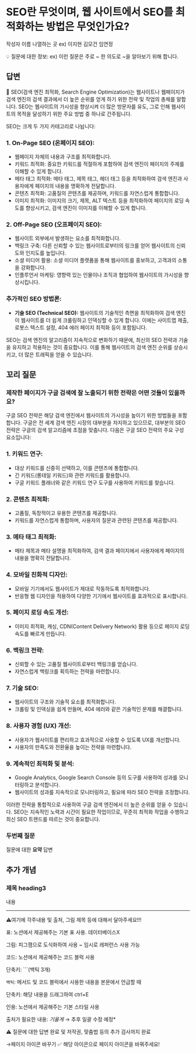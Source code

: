 # SEO란 무엇이며, 웹 사이트에서 SEO를 최적화하는 방법은 무엇인가요?

작성자 이름 나열하는 곳 ex) 이지현 김모건 임연정

💡 질문에 대한 정보: ex) 이런 질문은 주로 ~ 한 의도로 ~을 알아보기 위해 합니다.

## 답변

<aside>
📌 SEO(검색 엔진 최적화, Search Engine Optimization)는 웹사이트나 웹페이지가 검색 엔진의 검색 결과에서 더 높은 순위를 얻게 하기 위한 전략 및 작업의 총체를 말합니다. SEO는 웹사이트의 가시성을 향상시켜 더 많은 방문자를 유도, 그로 인해 웹사이트의 목적을 달성하기 위한 주요 방법 중 하나로 간주됩니다.

</aside>

SEO는 크게 두 가지 카테고리로 나뉩니다:

### **1. On-Page SEO (온페이지 SEO):**

- 웹페이지 자체의 내용과 구조를 최적화합니다.
- 키워드 최적화: 중요한 키워드를 적절하게 포함하여 검색 엔진이 페이지의 주제를 이해할 수 있게 합니다.
- 메타 태그 최적화: 메타 태그, 제목 태그, 헤더 태그 등을 최적화하여 검색 엔진과 사용자에게 페이지의 내용을 명확하게 전달합니다.
- 콘텐츠 최적화: 고품질의 콘텐츠를 제공하며, 키워드를 자연스럽게 통합합니다.
- 이미지 최적화: 이미지의 크기, 제목, ALT 텍스트 등을 최적화하여 페이지의 로딩 속도를 향상시키고, 검색 엔진이 이미지를 이해할 수 있게 합니다.

### **2. Off-Page SEO (오프페이지 SEO):**

- 웹사이트 외부에서 발생하는 요소를 최적화합니다.
- 백링크 구축: 다른 신뢰할 수 있는 웹사이트로부터의 링크를 얻어 웹사이트의 신뢰도와 인지도를 높입니다.
- 소셜 미디어 활용: 소셜 미디어 플랫폼을 통해 웹사이트를 홍보하고, 고객과의 소통을 강화합니다.
- 인플루언서 마케팅: 영향력 있는 인물이나 조직과 협업하여 웹사이트의 가시성을 향상시킵니다.

### **추가적인 SEO 방법론:**

- **기술 SEO (Technical SEO):** 웹사이트의 기술적인 측면을 최적화하여 검색 엔진이 웹사이트를 더 쉽게 크롤링하고 인덱싱할 수 있게 합니다. 이에는 사이트맵 제출, 로봇스 텍스트 설정, 404 에러 페이지 최적화 등이 포함됩니다.

SEO는 검색 엔진의 알고리즘이 지속적으로 변화하기 때문에, 최신의 SEO 전략과 기술을 유지하고 적용하는 것이 중요합니다. 이를 통해 웹사이트의 검색 엔진 순위를 상승시키고, 더 많은 트래픽을 얻을 수 있습니다.

## **꼬리 질문**

### 제작한 페이지가 구글 검색에 잘 노출되기 위한 전략은 어떤 것들이 있을까요?

구글 SEO 전략은 해당 검색 엔진에서 웹사이트의 가시성을 높이기 위한 방법들을 포함합니다. 구글은 전 세계 검색 엔진 시장의 대부분을 차지하고 있으므로, 대부분의 SEO 전략은 구글의 검색 알고리즘에 초점을 맞춥니다. 다음은 구글 SEO 전략의 주요 구성 요소입니다:

### **1. 키워드 연구:**

- 대상 키워드를 신중히 선택하고, 이를 콘텐츠에 통합합니다.
- 긴 키워드(롱테일 키워드)와 관련 키워드를 활용합니다.
- 구글 키워드 플래너와 같은 키워드 연구 도구를 사용하여 키워드를 찾습니다.

### **2. 콘텐츠 최적화:**

- 고품질, 독창적이고 유용한 콘텐츠를 제공합니다.
- 키워드를 자연스럽게 통합하며, 사용자의 질문과 관련된 콘텐츠를 제공합니다.

### **3. 메타 태그 최적화:**

- 메타 제목과 메타 설명을 최적화하여, 검색 결과 페이지에서 사용자에게 페이지의 내용을 명확히 전달합니다.

### **4. 모바일 친화적 디자인:**

- 모바일 기기에서도 웹사이트가 제대로 작동하도록 최적화합니다.
- 반응형 웹 디자인을 적용하여 다양한 기기에서 웹사이트를 효과적으로 표시합니다.

### **5. 페이지 로딩 속도 개선:**

- 이미지 최적화, 캐싱, CDN(Content Delivery Network) 활용 등으로 페이지 로딩 속도를 빠르게 만듭니다.

### **6. 백링크 전략:**

- 신뢰할 수 있는 고품질 웹사이트로부터 백링크를 얻습니다.
- 자연스럽게 백링크를 획득하는 전략을 마련합니다.

### **7. 기술 SEO:**

- 웹사이트의 구조와 기술적 요소를 최적화합니다.
- 크롤링 및 인덱싱을 쉽게 만들며, 404 에러와 같은 기술적인 문제를 해결합니다.

### **8. 사용자 경험 (UX) 개선:**

- 사용자가 웹사이트를 편리하고 효과적으로 사용할 수 있도록 UX를 개선합니다.
- 사용자의 만족도와 전환율을 높이는 전략을 마련합니다.

### **9. 계속적인 최적화 및 분석:**

- Google Analytics, Google Search Console 등의 도구를 사용하여 성과를 모니터링하고 분석합니다.
- 웹사이트의 성과를 지속적으로 모니터링하고, 필요에 따라 SEO 전략을 조정합니다.

이러한 전략을 통합적으로 사용하여 구글 검색 엔진에서 더 높은 순위를 얻을 수 있습니다. SEO는 지속적인 노력과 시간이 필요한 작업이므로, 꾸준히 최적화 작업을 수행하고 최신 SEO 트렌드를 따르는 것이 중요합니다.

### **두번째 질문**

질문에 대한 **요약** 답변

## 추가 개념

### **제목 heading3**

내용

---

⚠️여기에 각주내용 및 출처, 그림 제목 등에 대해서 달아주세요!!!

표: 노션에서 제공해주는 기본 표 사용. 데이터베이스X

그림: 피그잼으로 도식화하여 사용 ~ 임시로 레퍼런스 사용 가능

코드: 노션에서 제공해주는 코드 블럭 사용 

단축키: ```(백틱 3개)

`백틱`: 메서드 및 코드 블럭에서 사용한 내용을 본문에서 언급할 때 

단축키: 해당 내용을 드래그하여 ctrl+E

인용: 노션에서 제공해주는 기본 스타일 사용

출처가 필요한 내용: *기울게* → 추후 일괄 수정 예정*

⚠️ 질문에 대한 답변 완료 및 저작권, 맞춤법 등의 추가 검사까지 완료

→페이지 아이콘 바꾸기 ✅ 해당 아이콘으로 페이지 아이콘을 바꿔주세요!